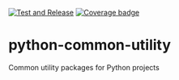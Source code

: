 [![Test and Release](https://github.com/EffectiveRange/python-common-utility/actions/workflows/test_and_release.yml/badge.svg)](https://github.com/EffectiveRange/python-common-utility/actions/workflows/test_and_release.yml)
[![Coverage badge](https://img.shields.io/badge/dynamic/json?color=brightgreen&label=coverage&query=%24.message&url=https%3A%2F%2Fraw.githubusercontent.com%2EffectiveRange%2Fpython-common-utility%2Fpython-coverage-comment-action-data%2Fendpoint.json)](https://htmlpreview.github.io/?https://github.com/EffectiveRange/python-common-utility/blob/python-coverage-comment-action-data/htmlcov/index.html)

# python-common-utility
Common utility packages for Python projects
